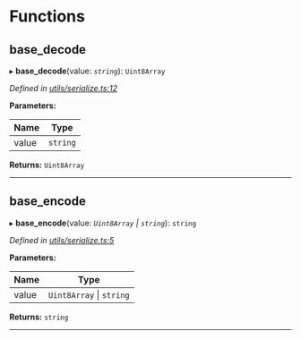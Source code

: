 

# Functions

<a id="base_decode"></a>

##  base_decode

▸ **base_decode**(value: *`string`*): `Uint8Array`

*Defined in [utils/serialize.ts:12](https://github.com/nearprotocol/nearlib/blob/56541eb/src.ts/utils/serialize.ts#L12)*

**Parameters:**

| Name | Type |
| ------ | ------ |
| value | `string` |

**Returns:** `Uint8Array`

___
<a id="base_encode"></a>

##  base_encode

▸ **base_encode**(value: *`Uint8Array` \| `string`*): `string`

*Defined in [utils/serialize.ts:5](https://github.com/nearprotocol/nearlib/blob/56541eb/src.ts/utils/serialize.ts#L5)*

**Parameters:**

| Name | Type |
| ------ | ------ |
| value | `Uint8Array` \| `string` |

**Returns:** `string`

___

